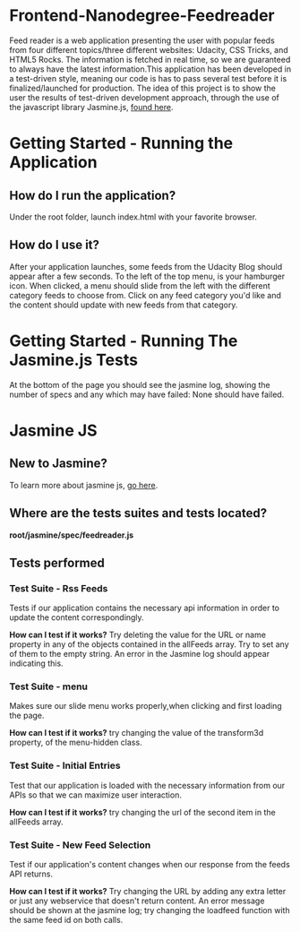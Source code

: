 # Frontend-Nanodegree-Feedreader
Feed reader is a web application presenting the user with popular feeds from four different topics/three different websites:
Udacity, CSS Tricks, and HTML5 Rocks. The information is fetched in real time, so we are guaranteed to always have the latest information.This application has been developed in a test-driven style, meaning our code is has to pass several test before it is finalized/launched for production. The idea of this project is to show the user the results of test-driven development approach, through the use of the javascript library Jasmine.js, [found here](https://jasmine.github.io/).

# Getting Started - Running the Application

## How do I run the application?
Under the root folder, launch index.html with your favorite browser.

## How do I use it?
After your application launches, some feeds from the Udacity Blog should appear after a few seconds. To the left of the top menu, is your hamburger icon. When clicked, a menu should slide from the left with the different category feeds to choose from. Click on any feed category you'd like and the content should update with new feeds from that category.

# Getting Started - Running The Jasmine.js Tests
At the bottom of the page you should see the jasmine log, showing the number of specs and any which may have failed:
None should have failed.


# Jasmine JS
## New to Jasmine?
To learn more about jasmine js, [go here](https://jasmine.github.io/).

## Where are the tests suites and tests located?

**root/jasmine/spec/feedreader.js**

## Tests performed

### Test Suite - Rss Feeds
Tests if our application contains the necessary api information in order to update
the content correspondingly.

**How can I test if it works?**
Try deleting the value for the URL or name property in any of the objects contained in the allFeeds array.
Try to set any of them to the empty string. An error in the Jasmine log should appear indicating this.

### Test Suite - menu
Makes sure our slide menu works properly,when clicking and first loading the page.

**How can I test if it works?**
try changing the value of the transform3d property, of the menu-hidden class.

### Test Suite - Initial Entries
Test that our application is loaded with the necessary information from our APIs
so that we can maximize user interaction.

**How can I test if it works?**
try changing the url of the second item in the allFeeds array.

### Test Suite - New Feed Selection
Test if our application's content changes when our response from the feeds API returns.

**How can I test if it works?**
Try changing the URL by adding any extra letter or just any webservice that doesn't return content.
An error message should be shown at the jasmine log; try changing the loadfeed function with the same
feed id on both calls.










